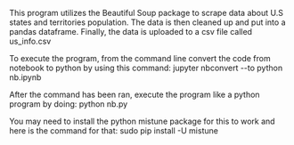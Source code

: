 This program utilizes the Beautiful Soup package to scrape data about U.S states
and territories population. The data is then cleaned up and put into a pandas
dataframe. Finally, the data is uploaded to a csv file called us_info.csv

To execute the program, from the command line convert the code from notebook to
python by using this command:
jupyter nbconvert --to python nb.ipynb

After the command has been ran, execute the program like a python program by doing:
python nb.py

You may need to install the python mistune package for this to work and here is the
command for that:
sudo pip install -U mistune
